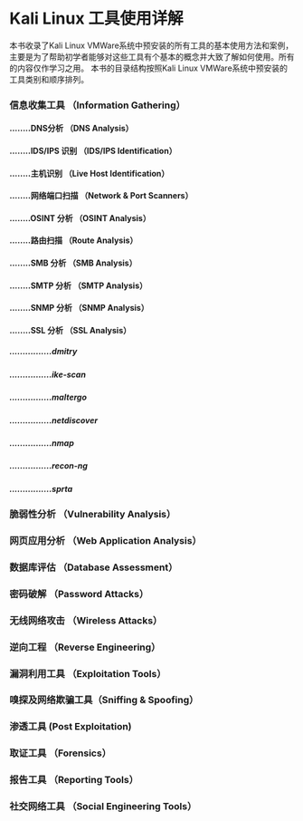 # Kali Linux 工具使用详解
本书收录了Kali Linux VMWare系统中预安装的所有工具的基本使用方法和案例， 主要是为了帮助初学者能够对这些工具有个基本的概念并大致了解如何使用。所有的内容仅作学习之用。 
本书的目录结构按照Kali Linux VMWare系统中预安装的工具类别和顺序排列。 

### 信息收集工具 （Information Gathering）
#### ........DNS分析 （DNS Analysis）
#### ........IDS/IPS 识别 （IDS/IPS Identification）
#### ........主机识别 （Live Host Identification）
#### ........网络端口扫描 （Network & Port Scanners）
#### ........OSINT 分析 （OSINT Analysis）
#### ........路由扫描 （Route Analysis）
#### ........SMB 分析 （SMB Analysis）
#### ........SMTP 分析 （SMTP Analysis）
#### ........SNMP 分析 （SNMP Analysis）
#### ........SSL 分析 （SSL Analysis）
##### ................dmitry
##### ................ike-scan
##### ................maltergo
##### ................netdiscover
##### ................nmap
##### ................recon-ng
##### ................sprta

### 脆弱性分析 （Vulnerability Analysis）
### 网页应用分析 （Web Application Analysis）
### 数据库评估 （Database Assessment） 
### 密码破解 （Password Attacks）
### 无线网络攻击 （Wireless Attacks）
### 逆向工程 （Reverse Engineering）
### 漏洞利用工具 （Exploitation Tools）
### 嗅探及网络欺骗工具（Sniffing & Spoofing）
### 渗透工具 (Post Exploitation)
### 取证工具 （Forensics）
### 报告工具 （Reporting Tools）
### 社交网络工具 （Social Engineering Tools）
